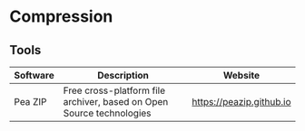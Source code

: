 # Compression

## Tools

| Software  | Description                                                          | Website                  |
| --------- | -------------------------------------------------------------------- | ------------------------ |
| Pea ZIP   | Free cross-platform file archiver, based on Open Source technologies | https://peazip.github.io |
